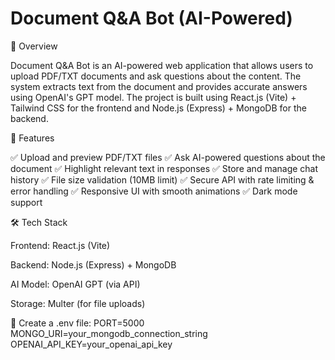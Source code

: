 # Document Q&A Bot (AI-Powered)

🚀 Overview

Document Q&A Bot is an AI-powered web application that allows users to upload PDF/TXT documents and ask questions about the content. The system extracts text from the document and provides accurate answers using OpenAI's GPT model. The project is built using React.js (Vite) + Tailwind CSS for the frontend and Node.js (Express) + MongoDB for the backend.

🌟 Features

✅ Upload and preview PDF/TXT files
✅ Ask AI-powered questions about the document
✅ Highlight relevant text in responses
✅ Store and manage chat history
✅ File size validation (10MB limit)
✅ Secure API with rate limiting & error handling
✅ Responsive UI with smooth animations
✅ Dark mode support

🛠️ Tech Stack

Frontend: React.js (Vite)

Backend: Node.js (Express) + MongoDB

AI Model: OpenAI GPT (via API)

Storage: Multer (for file uploads)

📌 Create a .env file:
PORT=5000
MONGO_URI=your_mongodb_connection_string
OPENAI_API_KEY=your_openai_api_key


